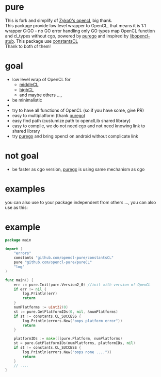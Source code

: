 # pure
This is fork and simplify of [Zyko0's opencl](https://github.com/Zyko0/go-opencl), big thank. <br> 
This package provide low level wrapper to OpenCL,
that means it is 1:1 wrapper C:GO - no GO error handling
only GO types map OpenCL function and cl_types without cgo, powered by
[purego](https://github.com/ebitengine/purego) and inspired by [libopencl-stub](https://github.com/krrishnarraj/libopencl-stub). 
This package use [constantsCL](github.com/opencl-pure/constantsCL) <br>
Thank to both of them!
# goal
- low level wrap of OpenCL for
   - [middleCL](https://github.com/opencl-pure/middleCL)
   - [highCL](https://github.com/opencl-pure/highCL)
   - and maybe others ...,
-  be minimalistic
-  
-  try to have all functions of OpenCL (so if you have some, give PR)
-  easy to multiplatform (thank [purego](https://github.com/ebitengine/purego))
-  easy find path (custumize path to openclLib shared library)
-  easy to compile, we do not need cgo and not need knowing link to shared library
-  try [purego](https://github.com/ebitengine/purego) and bring opencl on android without complicate link
# not goal
- be faster as cgo version, [purego](https://github.com/ebitengine/purego) is using same mechanism as cgo 
# examples
you can also use to your package independent from others ..., you can also use as this:
# example
```go
package main

import (
	"errors"
	constants "github.com/opencl-pure/constantsCL"
	pure "github.com/opencl-pure/pureCL"
	"log"
)

func main() {
	err := pure.Init(pure.Version2_0) //init with version of OpenCL
	if err != nil {
		log.Println(err)
		return
	}
	numPlatforms := uint32(0)
	st := pure.GetPlatformIDs(0, nil, &numPlatforms)
	if st != constants.CL_SUCCESS {
		log.Println(errors.New("oops platform error"))
		return
	}

	platformIDs := make([]pure.Platform, numPlatforms)
	st = pure.GetPlatformIDs(numPlatforms, platformIDs, nil)
	if st != constants.CL_SUCCESS {
		log.Println(errors.New("oops none ...."))
		return
	}
	// ....
}    
```
